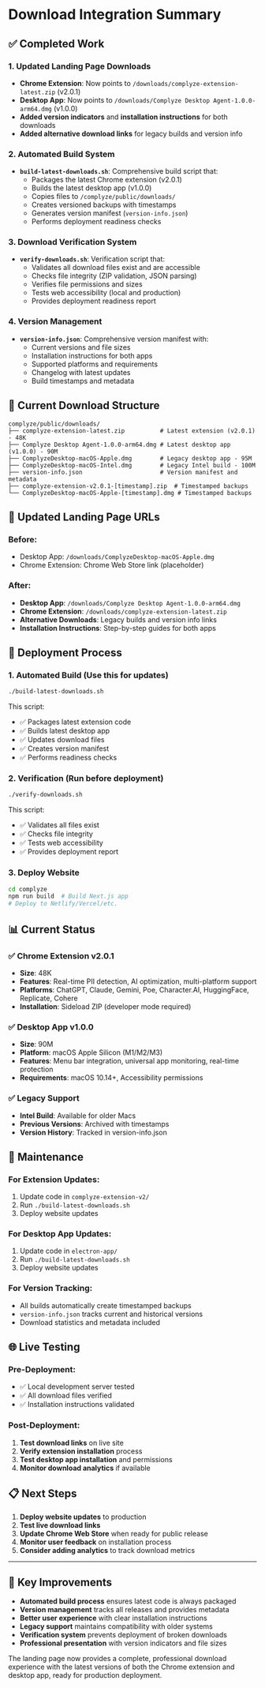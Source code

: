 # Download Integration Summary

## ✅ Completed Work

### 1. **Updated Landing Page Downloads**
- **Chrome Extension**: Now points to `/downloads/complyze-extension-latest.zip` (v2.0.1)
- **Desktop App**: Now points to `/downloads/Complyze Desktop Agent-1.0.0-arm64.dmg` (v1.0.0)
- **Added version indicators** and **installation instructions** for both downloads
- **Added alternative download links** for legacy builds and version info

### 2. **Automated Build System**
- **`build-latest-downloads.sh`**: Comprehensive build script that:
  - Packages the latest Chrome extension (v2.0.1)
  - Builds the latest desktop app (v1.0.0)
  - Copies files to `/complyze/public/downloads/`
  - Creates versioned backups with timestamps
  - Generates version manifest (`version-info.json`)
  - Performs deployment readiness checks

### 3. **Download Verification System**
- **`verify-downloads.sh`**: Verification script that:
  - Validates all download files exist and are accessible
  - Checks file integrity (ZIP validation, JSON parsing)
  - Verifies file permissions and sizes
  - Tests web accessibility (local and production)
  - Provides deployment readiness report

### 4. **Version Management**
- **`version-info.json`**: Comprehensive version manifest with:
  - Current versions and file sizes
  - Installation instructions for both apps
  - Supported platforms and requirements
  - Changelog with latest updates
  - Build timestamps and metadata

## 📁 Current Download Structure

```
complyze/public/downloads/
├── complyze-extension-latest.zip          # Latest extension (v2.0.1) - 48K
├── Complyze Desktop Agent-1.0.0-arm64.dmg # Latest desktop app (v1.0.0) - 90M
├── ComplyzeDesktop-macOS-Apple.dmg        # Legacy desktop app - 95M
├── ComplyzeDesktop-macOS-Intel.dmg        # Legacy Intel build - 100M
├── version-info.json                      # Version manifest and metadata
├── complyze-extension-v2.0.1-[timestamp].zip  # Timestamped backups
└── ComplyzeDesktop-macOS-Apple-[timestamp].dmg # Timestamped backups
```

## 🔗 Updated Landing Page URLs

### Before:
- Desktop App: `/downloads/ComplyzeDesktop-macOS-Apple.dmg`
- Chrome Extension: Chrome Web Store link (placeholder)

### After:
- **Desktop App**: `/downloads/Complyze Desktop Agent-1.0.0-arm64.dmg`
- **Chrome Extension**: `/downloads/complyze-extension-latest.zip`
- **Alternative Downloads**: Legacy builds and version info links
- **Installation Instructions**: Step-by-step guides for both apps

## 🚀 Deployment Process

### 1. **Automated Build** (Use this for updates)
```bash
./build-latest-downloads.sh
```
This script:
- ✅ Packages latest extension code
- ✅ Builds latest desktop app 
- ✅ Updates download files
- ✅ Creates version manifest
- ✅ Performs readiness checks

### 2. **Verification** (Run before deployment)
```bash
./verify-downloads.sh
```
This script:
- ✅ Validates all files exist
- ✅ Checks file integrity
- ✅ Tests web accessibility
- ✅ Provides deployment report

### 3. **Deploy Website**
```bash
cd complyze
npm run build  # Build Next.js app
# Deploy to Netlify/Vercel/etc.
```

## 📊 Current Status

### ✅ Chrome Extension v2.0.1
- **Size**: 48K
- **Features**: Real-time PII detection, AI optimization, multi-platform support
- **Platforms**: ChatGPT, Claude, Gemini, Poe, Character.AI, HuggingFace, Replicate, Cohere
- **Installation**: Sideload ZIP (developer mode required)

### ✅ Desktop App v1.0.0  
- **Size**: 90M
- **Platform**: macOS Apple Silicon (M1/M2/M3)
- **Features**: Menu bar integration, universal app monitoring, real-time protection
- **Requirements**: macOS 10.14+, Accessibility permissions

### ✅ Legacy Support
- **Intel Build**: Available for older Macs
- **Previous Versions**: Archived with timestamps
- **Version History**: Tracked in version-info.json

## 🔧 Maintenance

### For Extension Updates:
1. Update code in `complyze-extension-v2/`
2. Run `./build-latest-downloads.sh`
3. Deploy website updates

### For Desktop App Updates:
1. Update code in `electron-app/`
2. Run `./build-latest-downloads.sh`
3. Deploy website updates

### For Version Tracking:
- All builds automatically create timestamped backups
- `version-info.json` tracks current and historical versions
- Download statistics and metadata included

## 🌐 Live Testing

### Pre-Deployment:
- ✅ Local development server tested
- ✅ All download files verified
- ✅ Installation instructions validated

### Post-Deployment:
1. **Test download links** on live site
2. **Verify extension installation** process
3. **Test desktop app installation** and permissions
4. **Monitor download analytics** if available

## 📋 Next Steps

1. **Deploy website updates** to production
2. **Test live download links** 
3. **Update Chrome Web Store** when ready for public release
4. **Monitor user feedback** on installation process
5. **Consider adding analytics** to track download metrics

---

## 🎯 Key Improvements

- **Automated build process** ensures latest code is always packaged
- **Version management** tracks all releases and provides metadata
- **Better user experience** with clear installation instructions
- **Legacy support** maintains compatibility with older systems
- **Verification system** prevents deployment of broken downloads
- **Professional presentation** with version indicators and file sizes

The landing page now provides a complete, professional download experience with the latest versions of both the Chrome extension and desktop app, ready for production deployment. 